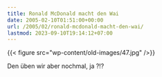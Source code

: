 ```yaml
---
title: Ronald McDonald macht den Wai
date: 2005-02-10T01:51:00+00:00
url: /2005/02/ronald-mcdonald-macht-den-wai/
lastmod: 2023-09-10T19:14:12+07:00
---
```

{{< figure src="wp-content/old-images/47.jpg" />}}

Den üben wir aber nochmal, ja ?!?
